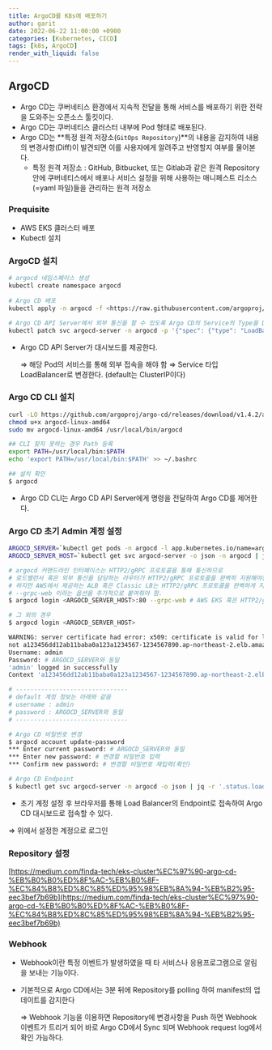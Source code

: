 ```yaml
---
title: ArgoCD를 K8s에 배포하기
author: garit
date: 2022-06-22 11:00:00 +0900
categories: [Kubernetes, CICD]
tags: [k8s, ArgoCD]
render_with_liquid: false
---
```


## ArgoCD

- Argo CD는 쿠버네티스 환경에서 지속적 전달을 통해 서비스를 배포하기 위한 전략을 도와주는 오픈소스 툴킷이다.
- Argo CD는 쿠버네티스 클러스터 내부에 Pod 형태로 배포된다.
- Argo CD는 **특정 원격 저장소(`GitOps Repository`)**의 내용을 감지하여 내용의 변경사항(Diff)이 발견되면 이를 사용자에게 알려주고 반영할지 여부를 물어본다.
    - 특정 원격 저장소 : GitHub, Bitbucket, 또는 Gitlab과 같은 원격 Repository 안에 쿠버네티스에서 배포나 서비스 설정을 위해 사용하는 매니페스트 리소스(=yaml 파일)들을 관리하는 원격 저장소

### Prequisite

- AWS EKS 클러스터 배포
- Kubectl 설치


### ArgoCD 설치

```bash
# argocd 네임스페이스 생성 
kubectl create namespace argocd
  
# Argo CD 배포
kubectl apply -n argocd -f <https://raw.githubusercontent.com/argoproj/argo-cd/stable/manifests/install.yaml>

# Argo CD API Server에서 외부 통신을 할 수 있도록 Argo CD의 Service의 Type을 Load Balancer로 변경(AWS에서는 Classic Load Balancer로 배포됨)
kubectl patch svc argocd-server -n argocd -p '{"spec": {"type": "LoadBalancer"}}'
```

- Argo CD API Server가 대시보드를 제공한다.
    
    ⇒ 해당 Pod의 서비스를 통해 외부 접속을 해야 함 ⇒ Service 타입 LoadBalancer로 변경한다. (default는 ClusterIP이다)
    

### Argo CD CLI 설치

```bash
curl -LO https://github.com/argoproj/argo-cd/releases/download/v1.4.2/argocd-linux-amd64
chmod u+x argocd-linux-amd64
sudo mv argocd-linux-amd64 /usr/local/bin/argocd

## CLI 찾지 못하는 경우 Path 등록
export PATH=/usr/local/bin:$PATH
echo 'export PATH=/usr/local/bin:$PATH' >> ~/.bashrc

## 설치 확인
$ argocd 
```

- Argo CD CLI는 Argo CD API Server에게 명령을 전달하여 Argo CD를 제어한다.

### Argo CD 초기 Admin 계정 설정

```bash
ARGOCD_SERVER=`kubectl get pods -n argocd -l app.kubernetes.io/name=argocd-server -o name | cut -d'/' -f 2` 
ARGOCD_SERVER_HOST=`kubectl get svc argocd-server -o json -n argocd | jq -r '.status.loadBalancer.ingress[0].hostname'`

# argocd 커맨드라인 인터페이스는 HTTP2/gRPC 프로토콜을 통해 통신하므로 
# 로드밸런서 혹은 외부 통신을 담당하는 라우터가 HTTP2/gRPC 프로토콜을 완벽히 지원해야함.
# 하지만 AWS에서 제공하는 ALB 혹은 Classic LB는 HTTP2/gRPC 프로토콜을 완벽하게 지원하지 않기 때문에
# --grpc-web 이라는 옵션을 추가적으로 붙여줘야 함.
$ argocd login <ARGOCD_SERVER_HOST>:80 --grpc-web # AWS EKS 혹은 HTTP2/gRPC 프로토콜을 완벽히 지원해 주지 않는 로드밸런서만 해당

# 그 외의 경우
$ argocd login <ARGOCD_SERVER_HOST>

WARNING: server certificate had error: x509: certificate is valid for localhost, argocd-server, argocd-server.argocd, argocd-server.argocd.svc, argocd-server.argocd.svc.cluster.local, 
not a123456dd12ab11baba0a123a1234567-1234567890.ap-northeast-2.elb.amazonaws.com. Proceed insecurely (y/n)? y
Username: admin
Password: # ARGOCD_SERVER와 동일
'admin' logged in successfully
Context 'a123456dd12ab11baba0a123a1234567-1234567890.ap-northeast-2.elb.amazonaws.com:80' updated

# -------------------------------
# default 계정 정보는 아래와 같음
# username : admin
# password : ARGOCD_SERVER와 동일
# -------------------------------

# Argo CD 비밀번호 변경
$ argocd account update-password
*** Enter current password: # ARGOCD_SERVER와 동일
*** Enter new password: # 변경할 비밀번호 입력
*** Confirm new password: # 변경할 비밀번호 재입력(확인)

# Argo CD Endpoint
$ kubectl get svc argocd-server -n argocd -o json | jq -r '.status.loadBalancer.ingress[0].hostname'
```

- 초기 계정 설정 후 브라우저를 통해 Load Balancer의 Endpoint로 접속하여 Argo CD 대시보드로 접속할 수 있다.

⇒ 위에서 설정한 계정으로 로그인

### Repository 설정

[https://medium.com/finda-tech/eks-cluster%EC%97%90-argo-cd-%EB%B0%B0%ED%8F%AC-%EB%B0%8F-%EC%84%B8%ED%8C%85%ED%95%98%EB%8A%94-%EB%B2%95-eec3bef7b69b](https://medium.com/finda-tech/eks-cluster%EC%97%90-argo-cd-%EB%B0%B0%ED%8F%AC-%EB%B0%8F-%EC%84%B8%ED%8C%85%ED%95%98%EB%8A%94-%EB%B2%95-eec3bef7b69b)

### Webhook

- Webhook이란 특정 이벤트가 발생하였을 때 타 서비스나 응용프로그램으로 알림을 보내는 기능이다.
- 기본적으로 Argo CD에서는 3분 뒤에 Repository를 polling 하여 manifest의 업데이트를 감지한다
    
    ⇒ Webhook 기능을 이용하면 Repository에 변경사항을 Push 하면 Webhook 이벤트가 트리거 되어 바로 Argo CD에서 Sync 되며 Webhook request log에서 확인 가능하다.

